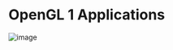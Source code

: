 # OpenGL 1 Applications


![image](https://github.com/Raaulsthub/compGrafica/assets/85199336/4059b9a6-913c-486f-b257-4f073a922d80)
